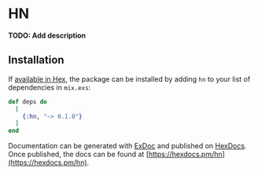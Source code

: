 # HN

**TODO: Add description**

## Installation

If [available in Hex](https://hex.pm/docs/publish), the package can be installed
by adding `hn` to your list of dependencies in `mix.exs`:

```elixir
def deps do
  [
    {:hn, "~> 0.1.0"}
  ]
end
```

Documentation can be generated with [ExDoc](https://github.com/elixir-lang/ex_doc)
and published on [HexDocs](https://hexdocs.pm). Once published, the docs can
be found at [https://hexdocs.pm/hn](https://hexdocs.pm/hn).

